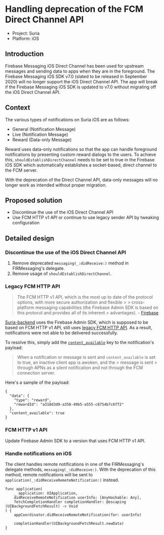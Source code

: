 # Handling deprecation of the FCM Direct Channel API

* Project: Suria
* Platform: iOS

## Introduction
Firebase Messaging iOS Direct Channel has been used for upstream messages and sending data to apps when they are in the foreground. The Firebase Messaging iOS SDK v7.0 (slated to be released in September 2020) will no longer support the iOS Direct Channel API. The app will break if the Firebase Messaging iOS SDK is updated to v7.0 without migrating off the iOS Direct Channel API.

## Context
The various types of notifications on Suria iOS are as follows:
* General (Notification Message)
* Live (Notification Message)
* Reward (Data-only Message)

Reward uses data-only notifications so that the app can handle foreground notifications by presenting custom reward dialogs to the users. To achieve this, `shouldEstablishDirectChannel` needs to be set to true in the Firebase iOS SDK which automatically establishes a socket-based, direct channel to the FCM server.

With the deprecation of the Direct Channel API, data-only messages will no longer work as intended without proper migration.

## Proposed solution
* Discontinue the use of the iOS Direct Channel API
* Use FCM HTTP v1 API or continue to use legacy sender API by tweaking configuration

## Detailed design
### Discontinue the use of the iOS Direct Channel API
1. Remove deprecated `messaging(_:didReceive:)` method in FIRMessaging's delegate.
2. Remove usage of `shouldEstablishDirectChannel`.

### Legacy FCM HTTP API
> The FCM HTTP v1 API, which is the most up to date of the protocol options, with more secure authorization and flexible > > cross-platform messaging capabilities (the Firebase Admin SDK is based on this protocol and provides all of its inherent > advantages). - [Firebase](https://firebase.google.com/docs/cloud-messaging/server)

[Suria-backend](https://github.com/snappymob/suria-backend) uses the Firebase Admin SDK, which is supposed to be based on FCM HTTP v1 API, still uses [legacy FCM HTTP API](https://github.com/firebase/firebase-admin-node/blob/master/src/messaging/messaging.ts#L38). As a result, notifications were not able to be delivered successfully.

To resolve this, simply add the [`content_available`](https://firebase.google.com/docs/cloud-messaging/http-server-ref) key to the notification's payload:

> When a notification or message is sent and `content_available` is set to true, an inactive client app is awoken, and the > message is sent > through APNs as a silent notification and not through the FCM connection server.

Here's a sample of the payload:

```
{
  "data": {
    "type": "reward",
    "rewardId": "a318d3d9-a358-49b5-a555-c8754b7c6ff2"
  },
  "content_available": true
}
```

### FCM HTTP v1 API
Update Firebase Admin SDK to a version that uses FCM HTTP v1 API.

### Handle notifications on iOS
The client handles remote notifications in one of the FIRMessaging's delegate methods, `messaging(_:didReceive:)`. With the deprecation of this method, remote notifications will be sent to `application(_:didReceiveRemoteNotification:)` instead.



```
func application(
    _ application: UIApplication,
    didReceiveRemoteNotification userInfo: [AnyHashable: Any],
    fetchCompletionHandler completionHandler: @escaping (UIBackgroundFetchResult) -> Void
) {
    appCoordinator.didReceiveRemoteNotification(for: userInfo)

    completionHandler(UIBackgroundFetchResult.newData)
}
```
